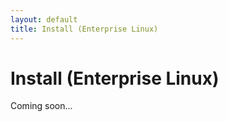 ```yaml
---
layout: default
title: Install (Enterprise Linux)
---
```


# Install (Enterprise Linux)

Coming soon...
